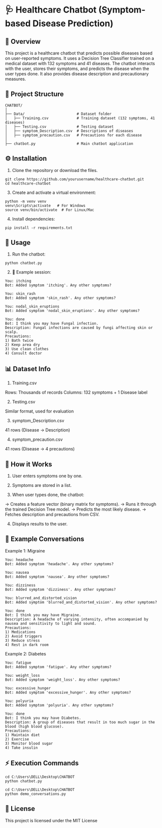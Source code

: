 # 🩺 Healthcare Chatbot (Symptom-based Disease Prediction)


## 📌 Overview

This project is a healthcare chatbot that predicts possible diseases based on user-reported symptoms.
It uses a Decision Tree Classifier trained on a medical dataset with 132 symptoms and 41 diseases.
The chatbot interacts with the user, stores their symptoms, and predicts the disease when the user types done.
It also provides disease description and precautionary measures.


## 📂 Project Structure
```
CHATBOT/
│
├── Data/                        # Dataset folder
│   ├── Training.csv             # Training dataset (132 symptoms, 41 diseases)
│   ├── Testing.csv              # Testing dataset
│   ├── symptom_Description.csv  # Descriptions of diseases
│   ├── symptom_precaution.csv   # Precautions for each disease
│
├── chatbot.py                   # Main chatbot application
```


## ⚙️ Installation

1. Clone the repository or download the files.
```
git clone https://github.com/yourusername/healthcare-chatbot.git
cd healthcare-chatbot
```

3. Create and activate a virtual environment:
```
python -m venv venv
venv\Scripts\activate   # For Windows
source venv/bin/activate  # For Linux/Mac
```

4. Install dependencies:
```
pip install -r requirements.txt
```


## 🚀 Usage

1. Run the chatbot:
```
python chatbot.py
```

2. 💬 Example session:
```
You: itching
Bot: Added symptom 'itching'. Any other symptoms?

You: skin_rash
Bot: Added symptom 'skin_rash'. Any other symptoms?

You: nodal_skin_eruptions
Bot: Added symptom 'nodal_skin_eruptions'. Any other symptoms?

You: done
Bot: I think you may have Fungal infection.
Description: Fungal infections are caused by fungi affecting skin or scalp.
Precautions:
1) Bath twice
2) Keep area dry
3) Use clean clothes
4) Consult doctor
```


## 📊 Dataset Info

1. Training.csv

Rows: Thousands of records
Columns: 132 symptoms + 1 Disease label

2. Testing.csv

Similar format, used for evaluation

3. symptom_Description.csv

41 rows (Disease → Description)

4. symptom_precaution.csv

41 rows (Disease → 4 precautions)


## 🧠 How it Works

1. User enters symptoms one by one.

2. Symptoms are stored in a list.

3. When user types done, the chatbot:

-> Creates a feature vector (binary matrix for symptoms).
-> Runs it through the trained Decision Tree model.
-> Predicts the most likely disease.
-> Fetches description and precautions from CSV.

4. Displays results to the user.


## 🧪 Example Conversations
Example 1: Migraine
```
You: headache
Bot: Added symptom 'headache'. Any other symptoms?

You: nausea
Bot: Added symptom 'nausea'. Any other symptoms?

You: dizziness
Bot: Added symptom 'dizziness'. Any other symptoms?

You: blurred_and_distorted_vision
Bot: Added symptom 'blurred_and_distorted_vision'. Any other symptoms?

You: done
Bot: I think you may have Migraine.
Description: A headache of varying intensity, often accompanied by nausea and sensitivity to light and sound.
Precautions:
1) Medications
2) Avoid triggers
3) Reduce stress
4) Rest in dark room
```

Example 2: Diabetes
```
You: fatigue
Bot: Added symptom 'fatigue'. Any other symptoms?

You: weight_loss
Bot: Added symptom 'weight_loss'. Any other symptoms?

You: excessive_hunger
Bot: Added symptom 'excessive_hunger'. Any other symptoms?

You: polyuria
Bot: Added symptom 'polyuria'. Any other symptoms?

You: done
Bot: I think you may have Diabetes.
Description: A group of diseases that result in too much sugar in the blood (high blood glucose).
Precautions:
1) Maintain diet
2) Exercise
3) Monitor blood sugar
4) Take insulin
```


## ⚡ Execution Commands

```
cd C:\Users\DELL\Desktop\CHATBOT
python chatbot.py
```

```
cd C:\Users\DELL\Desktop\CHATBOT
python demo_conversations.py
```


## 📜 License
This project is licensed under the MIT License
